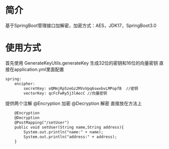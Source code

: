 # 简介

基于SpringBoot管理接口加解密，加密方式：AES，JDK17，SpringBoot3.0

# 使用方式

首先使用 GenerateKeyUtils.generateKey 生成32位的密钥和16位的向量密钥
直接在application.yml里面配置


``` xml
spring:
    encipher:
        secretKey: oQMmjRp5zeGz2MVvVpq6swxbvLMPopfB  //密钥
        vectorKey: qcFcFwRy5j3lAecC //向量密钥
```
提供两个注解   @Encryption 加密  @Decryption 解密 直接放在方法上

``` xml
    @Encryption
    @Decryption
    @PostMapping("/setUser")
    public void setUser(String name,String address){
        System.out.println("name:" + name);
        System.out.println("address:" + address);
    }
```







